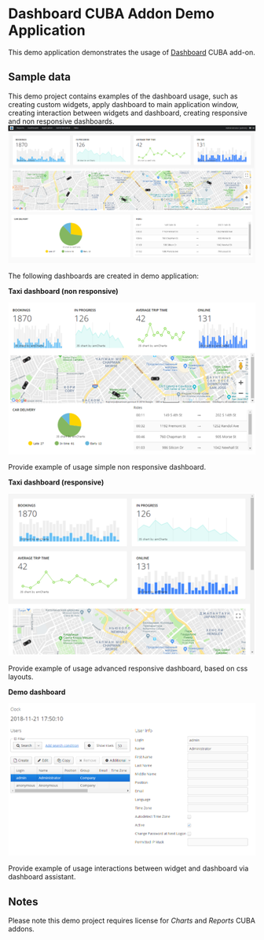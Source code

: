 # Dashboard CUBA Addon Demo Application
This demo application demonstrates the usage of [Dashboard](https://https://github.com/cuba-platform/dashboard-addon) CUBA add-on.

## Sample data
This demo project contains examples of the dashboard usage, such as creating custom widgets, apply dashboard to main application window, creating interaction between widgets and dashboard, creating responsive and non responsive dashboards.  
![main-screen](/img/main-screen.png)

The following dashboards are created in demo application:

**Taxi dashboard (non responsive)**

![taxi-non-responsive](/img/taxi-non-responsive.png)

Provide example of usage simple non responsive dashboard.

**Taxi dashboard (responsive)**

![taxi-responsive](/img/taxi-responsive.png)

Provide example of usage advanced responsive dashboard, based on css layouts.

**Demo dashboard**

![demo](/img/demo.png)

Provide example of usage interactions between widget and dashboard via dashboard assistant.

## Notes
Please note this demo project requires license for *Charts* and *Reports* CUBA addons.